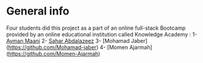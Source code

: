 # General info
Four students did this project as a part of an online full-stack Bootcamp provided by an online educational institution called Knowledge Academy : 
1- [Ayman Maani](https://github.com/AymanQ-A-Maani)
2- [Sahar Abdalazeez](https://github.com/Sahar-Abdalazeez)
3- [Mohamad Jaber] (https://github.com/Mohamad-jaber)
4- [Momen Ajarmah] (https://github.com/Momen-Ajarmah)
